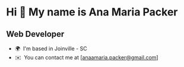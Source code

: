 Hi 👋 My name is Ana Maria Packer
=================================

Web Developer
-------------

*   🌍  I'm based in Joinville - SC
*   ✉️  You can contact me at [anaamaria.packer@gmail.com]
